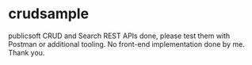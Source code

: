 # crudsample
publicsoft 
CRUD and Search REST APIs done, please test them with Postman or additional tooling. No front-end implementation done by me. Thank you.
